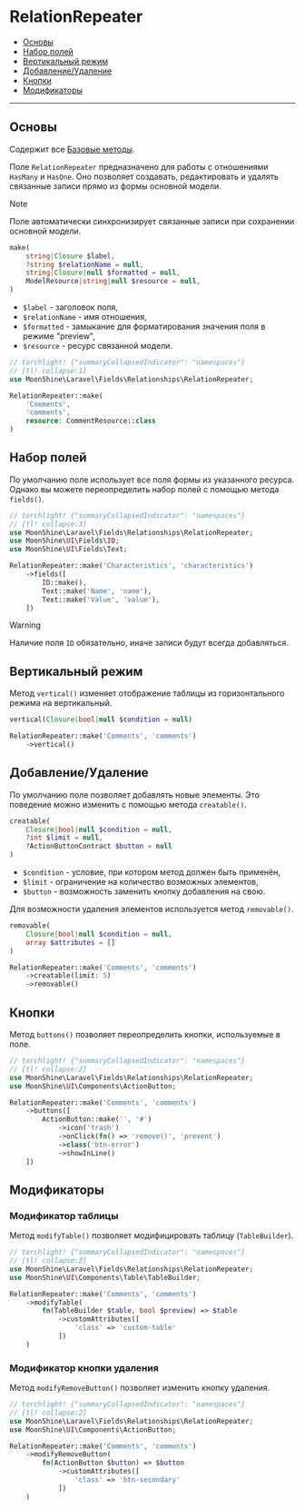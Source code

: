 # RelationRepeater

- [Основы](#basics)
- [Набор полей](#fields)
- [Вертикальный режим](#vertical)
- [Добавление/Удаление](#creatable-removable)
- [Кнопки](#buttons)
- [Модификаторы](#modify)

---

<a name="basics"></a>
## Основы

Содержит все [Базовые методы](/docs/{{version}}/fields/basic-methods).

Поле `RelationRepeater` предназначено для работы с отношениями `HasMany` и `HasOne`.
Оно позволяет создавать, редактировать и удалять связанные записи прямо из формы основной модели.

> [!NOTE]
> Поле автоматически синхронизирует связанные записи при сохранении основной модели.

```php
make(
    string|Closure $label,
    ?string $relationName = null,
    string|Closure|null $formatted = null,
    ModelResource|string|null $resource = null,
)
```

- `$label` - заголовок поля,
- `$relationName` - имя отношения,
- `$formatted` - замыкание для форматирования значения поля в режиме "preview",
- `$resource` - ресурс связанной модели.

```php
// torchlight! {"summaryCollapsedIndicator": "namespaces"}
// [tl! collapse:1]
use MoonShine\Laravel\Fields\Relationships\RelationRepeater;

RelationRepeater::make(
    'Comments',
    'comments',
    resource: CommentResource::class
)
```

<a name="fields"></a>
## Набор полей

По умолчанию поле использует все поля формы из указанного ресурса.
Однако вы можете переопределить набор полей с помощью метода `fields()`.

```php
// torchlight! {"summaryCollapsedIndicator": "namespaces"}
// [tl! collapse:3]
use MoonShine\Laravel\Fields\Relationships\RelationRepeater;
use MoonShine\UI\Fields\ID;
use MoonShine\UI\Fields\Text;

RelationRepeater::make('Characteristics', 'characteristics')
    ->fields([
        ID::make(),
        Text::make('Name', 'name'),
        Text::make('Value', 'value'),
    ])
```

> [!WARNING]
> Наличие поля `ID` обязательно, иначе записи будут всегда добавляться.

<a name="vertical"></a>
## Вертикальный режим

Метод `vertical()` изменяет отображение таблицы из горизонтального режима на вертикальный.

```php
vertical(Closure|bool|null $condition = null)
```

```php
RelationRepeater::make('Comments', 'comments')
    ->vertical()
```

<a name="creatable-removable"></a>
## Добавление/Удаление

По умолчанию поле позволяет добавлять новые элементы.
Это поведение можно изменить с помощью метода `creatable()`.

```php
creatable(
    Closure|bool|null $condition = null,
    ?int $limit = null,
    ?ActionButtonContract $button = null
)
```

- `$condition` - условие, при котором метод должен быть применён,
- `$limit` - ограничение на количество возможных элементов,
- `$button` - возможность заменить кнопку добавления на свою.

Для возможности удаления элементов используется метод `removable()`.

```php
removable(
    Closure|bool|null $condition = null,
    array $attributes = []
)
```

```php
RelationRepeater::make('Comments', 'comments')
    ->creatable(limit: 5)
    ->removable()
```

<a name="buttons"></a>
## Кнопки

Метод `buttons()` позволяет переопределить кнопки, используемые в поле.

```php
// torchlight! {"summaryCollapsedIndicator": "namespaces"}
// [tl! collapse:2]
use MoonShine\Laravel\Fields\Relationships\RelationRepeater;
use MoonShine\UI\Components\ActionButton;

RelationRepeater::make('Comments', 'comments')
    ->buttons([
        ActionButton::make('', '#')
            ->icon('trash')
            ->onClick(fn() => 'remove()', 'prevent')
            ->class('btn-error')
            ->showInLine()
    ])
```

<a name="modify"></a>
## Модификаторы

### Модификатор таблицы

Метод `modifyTable()` позволяет модифицировать таблицу (`TableBuilder`).

```php
// torchlight! {"summaryCollapsedIndicator": "namespaces"}
// [tl! collapse:2]
use MoonShine\Laravel\Fields\Relationships\RelationRepeater;
use MoonShine\UI\Components\Table\TableBuilder;

RelationRepeater::make('Comments', 'comments')
    ->modifyTable(
        fn(TableBuilder $table, bool $preview) => $table
            ->customAttributes([
                'class' => 'custom-table'
            ])
    )
```

### Модификатор кнопки удаления

Метод `modifyRemoveButton()` позволяет изменить кнопку удаления.

```php
// torchlight! {"summaryCollapsedIndicator": "namespaces"}
// [tl! collapse:2]
use MoonShine\Laravel\Fields\Relationships\RelationRepeater;
use MoonShine\UI\Components\ActionButton;

RelationRepeater::make('Comments', 'comments')
    ->modifyRemoveButton(
        fn(ActionButton $button) => $button
            ->customAttributes([
                'class' => 'btn-secondary'
            ])
    )
```
